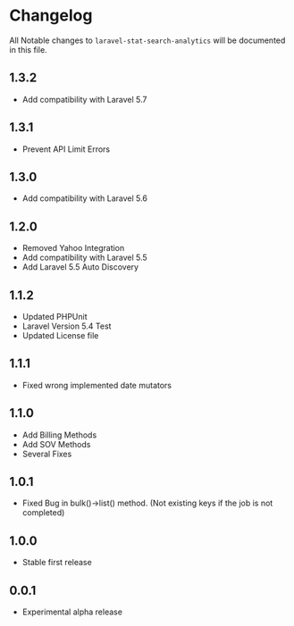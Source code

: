 # Changelog

All Notable changes to `laravel-stat-search-analytics` will be documented in this file.

## 1.3.2
- Add compatibility with Laravel 5.7

## 1.3.1
- Prevent API Limit Errors

## 1.3.0
- Add compatibility with Laravel 5.6

## 1.2.0
- Removed Yahoo Integration
- Add compatibility with Laravel 5.5
- Add Laravel 5.5 Auto Discovery 

## 1.1.2
- Updated PHPUnit
- Laravel Version 5.4 Test
- Updated License file

## 1.1.1
- Fixed wrong implemented date mutators

## 1.1.0
- Add Billing Methods
- Add SOV Methods
- Several Fixes

## 1.0.1
- Fixed Bug in bulk()->list() method. (Not existing keys if the job is not completed)

## 1.0.0
- Stable first release

## 0.0.1
- Experimental alpha release
